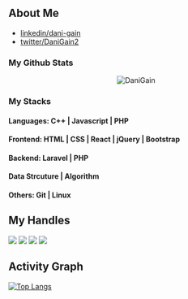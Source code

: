 ## About Me 
 - [linkedin/dani-gain](https://www.linkedin.com/in/dani-gain/)
 - [twitter/DaniGain2](https://twitter.com/DaniGain2)


### My Github Stats
<p align="center"> <img src="https://github-readme-stats.vercel.app/api?username=DANIGAIN&show_icons=true&count_private=true&theme=dark" alt="DaniGain" />


### My Stacks

#### Languages: C++ | Javascript | PHP 

#### Frontend: HTML | CSS | React | jQuery | Bootstrap

#### Backend: Laravel | PHP 

####  Data Strcuture | Algorithm 

#### Others: Git | Linux 


## My Handles

 [<img src="https://img.shields.io/badge/DANIGAIN-151515?style=for-the-badge&logo=linkedin&logoColor=white">](https://www.linkedin.com/in/dani-gain/)
 [<img src="https://img.shields.io/badge/DANIGAIN-151515?style=for-the-badge&logo=SVG&logoColor=79740e">](https://profile-summary-for-github.com/user/DANIGAIN) 
 [<img src="https://img.shields.io/badge/codeforces-151515?style=for-the-badge&logo=SVG&logoColor=79740e">](https://codeforces.com/profile/DANI_GAIN) 
 [<img src="https://img.shields.io/badge/leetcode-151515?style=for-the-badge&logo=SVG&logoColor=79740e">](https://leetcode.com/daniGain/) 


 
 <!-- ACTIVITY GRAPH TRACKER -->
 ## Activity Graph
 
 <!--  TOP LANGUAGES STATISTICS -->
 [![Top Langs](https://github-readme-stats.vercel.app/api/top-langs/?username=DANIGAIN&theme=dark&layout=compact&align=right&width=40%)](https://github.com/DANIGAIN/github-readme-stats)
